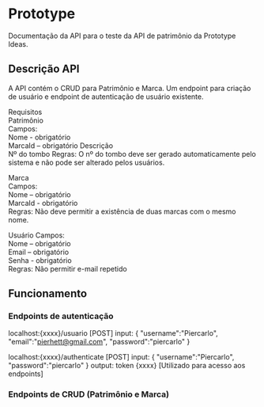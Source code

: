 # Prototype

Documentação da API para o teste da API de patrimônio da Prototype Ideas.

## Descrição API

A API contém o CRUD para Patrimônio e Marca. Um endpoint para criação de usuário e endpoint de autenticação de usuário existente.

Requisitos  
  Patrimônio  
    Campos:  
      Nome - obrigatório  
      MarcaId – obrigatório 
      Descrição  
      Nº do tombo 
Regras: O nº do tombo deve ser gerado automaticamente pelo sistema e não pode ser alterado pelos usuários.  

Marca  
  Campos:  
    Nome – obrigatório  
    MarcaId - obrigatório  
Regras: Não deve permitir a existência de duas marcas com o mesmo nome.  

Usuário 
  Campos:  
    Nome – obrigatório  
    Email – obrigatório  
    Senha - obrigatório  
Regras: Não permitir e-mail repetido 

## Funcionamento 

### Endpoints de autenticação

localhost:{xxxx}/usuario [POST] 
input:
 {
    "username":"Piercarlo",
    "email":"pierhett@gmail.com",
    "password":"piercarlo"
}

localhost:{xxxx}/authenticate [POST]
input:
 {
    "username":"Piercarlo",
    "password":"piercarlo"
}
output: token {xxxx} [Utilizado para acesso aos endpoints]

### Endpoints de CRUD (Patrimônio e Marca)

 
